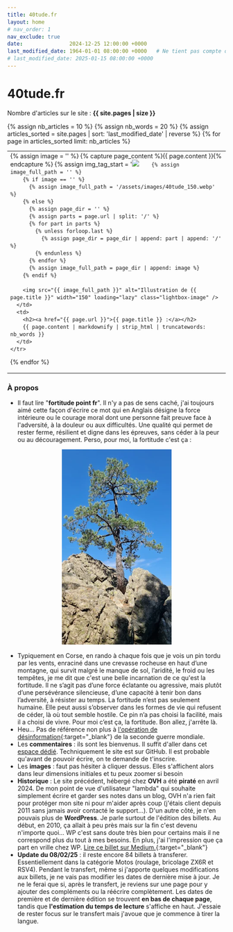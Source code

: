 ```yaml
---
title: 40tude.fr
layout: home
# nav_order: 1
nav_exclude: true
date:               2024-12-25 12:00:00 +0000
last_modified_date: 1964-01-01 08:00:00 +0000   # Ne tient pas compte de cette page dans les pages récemment mises à jour
# last_modified_date: 2025-01-15 08:00:00 +0000
---
```



# 40tude.fr 

Nombre d'articles sur le site : **{{ site.pages | size }}**

<table>
  <tbody>
  {% assign nb_articles = 10 %}
  {% assign nb_words = 20 %}
  {% assign articles_sorted = site.pages | sort: 'last_modified_date' | reverse %}
  {% for page in articles_sorted limit: nb_articles %}
    <tr>
      <td>
        {% assign image = '' %}
        {% capture page_content %}{{ page.content }}{% endcapture %}
        {% assign img_tag_start = '<img src="' %}
        {% assign parts = page_content | split: img_tag_start %}
        {% if parts.size > 1 %}
          {% assign img_part = parts[1] %}
          {% assign image = img_part | split: '"' | first %}
        {% endif %}

        {% assign image_full_path = '' %}
        {% if image == '' %}
          {% assign image_full_path = '/assets/images/40tude_150.webp' %}
        {% else %}
          {% assign page_dir = '' %}
          {% assign parts = page.url | split: '/' %}
          {% for part in parts %}
            {% unless forloop.last %}
              {% assign page_dir = page_dir | append: part | append: '/' %}
            {% endunless %}
          {% endfor %}
          {% assign image_full_path = page_dir | append: image %}
        {% endif %}

        <img src="{{ image_full_path }}" alt="Illustration de {{ page.title }}" width="150" loading="lazy" class="lightbox-image" />
      </td>
      <td>
        <h2><a href="{{ page.url }}">{{ page.title }} :</a></h2>
        {{ page.content | markdownify | strip_html | truncatewords: nb_words }}
      </td>
    </tr>
  {% endfor %}
  </tbody>
</table>





### À propos  
* Il faut lire "**fortitude point fr**". Il n'y a pas de sens caché, j'ai toujours aimé cette façon d'écrire ce mot qui en Anglais désigne la force intérieure ou le courage moral dont une personne fait preuve face à l'adversité, à la douleur ou aux difficultés. Une qualité qui permet de rester ferme, résilient et digne dans les épreuves, sans céder à la peur ou au découragement. Perso, pour moi, la fortitude c'est ça : 

<div align="center">
<img src="./assets/images/40tude_tree.webp" alt="" width="253" loading="lazy"/>
</div>

* Typiquement en Corse, en rando à chaque fois que je vois un pin tordu par les vents, enraciné dans une crevasse rocheuse en haut d’une montagne, qui survit malgré le manque de sol, l’aridité, le froid ou les tempêtes, je me dit que c'est une belle incarnation de ce qu'est la fortitude. Il ne s’agit pas d’une force éclatante ou agressive, mais plutôt d’une persévérance silencieuse, d’une capacité à tenir bon dans l’adversité, à résister au temps. La fortitude n’est pas seulement humaine. Elle peut aussi s’observer dans les formes de vie qui refusent de céder, là où tout semble hostile. Ce pin n’a pas choisi la facilité, mais il a choisi de vivre. Pour moi c’est ça, la fortitude. Bon allez, j'arrête là.
* Heu... Pas de référence non plus à [l'opération de désinformation](https://fr.wikipedia.org/wiki/Op%C3%A9ration_Fortitude){:target="_blank"} de la seconde guerre mondiale.  
* Les **commentaires** : ils sont les bienvenus. Il suffit d'aller dans cet [espace dédié](https://github.com/40tude/40tude.github.io/discussions). Techniquement le site est sur GitHub. Il est probable qu'avant de pouvoir écrire, on te demande de t'inscrire. 
* Les **images** : faut pas hésiter à cliquer dessus. Elles s'affichent alors dans leur dimensions initiales et tu peux zoomer si besoin    
* **Historique** : Le site précédent, hébergé chez **OVH** a été **piraté** en avril 2024. De mon point de vue d'utilisateur "lambda" qui souhaite simplement écrire et garder ses notes dans un blog, OVH n'a rien fait pour protéger mon site ni pour m'aider après coup (j'étais client depuis 2011 sans jamais avoir contacté le support...). D'un autre côté, je n'en pouvais plus de **WordPress**. Je parle surtout de l'édition des billets. Au début, en 2010, ça allait à peu près mais sur la fin c'est devenu n'importe quoi...  WP c'est sans doute très bien pour certains mais il ne correspond plus du tout à mes besoins. En plus, j'ai l'impression que ça part en vrille chez WP. [Lire ce billet sur Medium.](https://medium.com/notes-and-theories/this-man-controls-40-of-the-internet-and-its-a-problem-1b37a66e6185){:target="_blank"}
* **Update du 08/02/25** : il reste encore 84 billets à transferer. Essentiellement dans la catégorie Motos (roulage, bricolage ZX6R et RSV4). Pendant le transfert, même si j'apporte quelques modifications aux billets, je ne vais pas modifier les dates de dernière mise à jour. Je ne le ferai que si, après le transfert, je reviens sur une page pour y ajouter des compléments ou la réécrire complètement. Les dates de première et de dernière édition se trouvent **en bas de chaque page**, tandis que **l'estimation du temps de lecture** s'affiche en haut. J'essaie de rester focus sur le transfert mais j'avoue que je commence à tirer la langue.